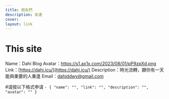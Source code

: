 ```yaml
---
title: 朋友們
description: 友達
cover: 
layout: link
---
```

# This site
Name：Dahi Blog
Avatar：https://s1.ax1x.com/2023/08/01/pP9zpXd.png
Link：[https://dahi.icu/](https://dahi.icu/)
Description：時光流轉，願你有一天能與重要的人重逢
Email：dahiddwy@gmail.com

#请按以下格式申请
```- { "name": "", "link": "", "description": "", "avatar": "" }```
